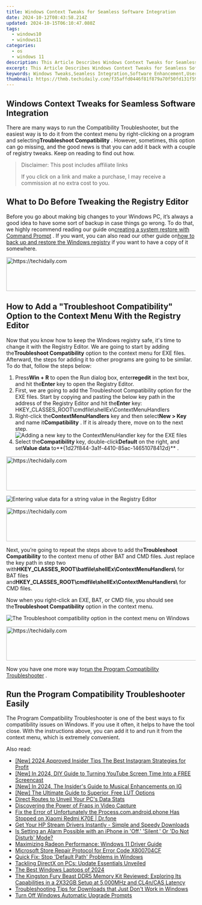 ```yaml
---
title: Windows Context Tweaks for Seamless Software Integration
date: 2024-10-12T08:43:58.214Z
updated: 2024-10-15T06:10:47.080Z
tags:
  - windows10
  - windows11
categories:
  - os
  - windows 11
description: This Article Describes Windows Context Tweaks for Seamless Software Integration
excerpt: This Article Describes Windows Context Tweaks for Seamless Software Integration
keywords: Windows Tweaks,Seamless Integration,Software Enhancement,User Interface Tuning,Operating Optimization,Efficiency Tweaks,System Harmony
thumbnail: https://thmb.techidaily.com/f35affd0446f81f879a70f50fd131f599003c290d87b21cce9966af54d527118.jpg
---
```


## Windows Context Tweaks for Seamless Software Integration

 There are many ways to run the Compatibility Troubleshooter, but the easiest way is to do it from the context menu by right-clicking on a program and selecting**Troubleshoot Compatibility** . However, sometimes, this option can go missing, and the good news is that you can add it back with a couple of registry tweaks. Keep on reading to find out how.

>  Disclaimer: This post includes affiliate links
>
>  If you click on a link and make a purchase, I may receive a commission at no extra cost to you.
>

## What to Do Before Tweaking the Registry Editor

 Before you go about making big changes to your Windows PC, it’s always a good idea to have some sort of backup in case things go wrong. To do that, we highly recommend reading our guide on[creating a system restore with Command Prompt](https://www.makeuseof.com/windows-create-restore-point-command-prompt-powershell/) . If you want, you can also read our other guide on[how to back up and restore the Windows registry](https://www.makeuseof.com/tag/backup-restore-windows-registry/) if you want to have a copy of it somewhere.

<!-- affiliate ads begin -->
<a href="https://appsumo.8odi.net/c/5597632/2037355/7443" target="_top" id="2037355">
  <img src="//a.impactradius-go.com/display-ad/7443-2037355" border="0" alt="https://techidaily.com" width="728" height="90"/>
</a>
<img height="0" width="0" src="https://appsumo.8odi.net/i/5597632/2037355/7443" style="position:absolute;visibility:hidden;" border="0" />
<!-- affiliate ads end -->

## How to Add a "Troubleshoot Compatibility" Option to the Context Menu With the Registry Editor

 Now that you know how to keep the Windows registry safe, it's time to change it with the Registry Editor. We are going to start by adding the**Troubleshoot Compatibility** option to the context menu for EXE files. Afterward, the steps for adding it to other programs are going to be similar. To do that, follow the steps below:

1. Press**Win + R** to open the Run dialog box, enter**regedit** in the text box, and hit the**Enter** key to open the Registry Editor.
2. First, we are going to add the Troubleshoot Compatibility option for the EXE files. Start by copying and pasting the below key path in the address of the Registry Editor and hit the**Enter** key:  
HKEY_CLASSES_ROOT\cmdfile\shellEx\ContextMenuHandlers
3. Right-click the**ContextMenuHandlers** key and then select**New > Key** and name it**Compatibility** . If it is already there, move on to the next step.  
![Adding a new key to the ContextMenuHandler key for the EXE files](https://static1.makeuseofimages.com/wordpress/wp-content/uploads/2023/04/new-key-compatibility-troubleshooter-context-menu.jpg)
4. Select the**Compatibility** key, double-click**Default** on the right, and set**Value data** to**{1d27f844-3a1f-4410-85ac-14651078412d}** .  

<!-- affiliate ads begin -->
<a href="https://appsumo.8odi.net/c/5597632/2123749/7443" target="_top" id="2123749">
  <img src="//a.impactradius-go.com/display-ad/7443-2123749" border="0" alt="https://techidaily.com" width="728" height="90"/>
</a>
<img height="0" width="0" src="https://appsumo.8odi.net/i/5597632/2123749/7443" style="position:absolute;visibility:hidden;" border="0" />
<!-- affiliate ads end -->

![Entering value data for a string value in the Registry Editor](https://static1.makeuseofimages.com/wordpress/wp-content/uploads/2023/04/enter-value-data.jpg)

<!-- affiliate ads begin -->
<a href="https://oneplusfr.sjv.io/c/5597632/1622438/14044" target="_top" id="1622438">
  <img src="//a.impactradius-go.com/display-ad/14044-1622438" border="0" alt="https://techidaily.com" width="728" height="90"/>
</a>
<img height="0" width="0" src="https://oneplusfr.sjv.io/i/5597632/1622438/14044" style="position:absolute;visibility:hidden;" border="0" />
<!-- affiliate ads end -->

 Next, you’re going to repeat the steps above to add the**Troubleshoot Compatibility** to the context menu of other BAT and CMD files. Just replace the key path in step two with**HKEY\_CLASSES\_ROOT\\batfile\\shellEx\\ContextMenuHandlers\\** for BAT files and**HKEY\_CLASSES\_ROOT\\cmdfile\\shellEx\\ContextMenuHandlers\\** for CMD files.

 Now when you right-click an EXE, BAT, or CMD file, you should see the**Troubleshoot Compatibility** option in the context menu.

![The Troubleshoot compatibility option in the context menu on Windows](https://static1.makeuseofimages.com/wordpress/wp-content/uploads/2023/04/troubleshoot-compatibility-context-menu.jpg)

<!-- affiliate ads begin -->
<a href="https://laganoo.pxf.io/c/5597632/1528688/16446" target="_top" id="1528688">
  <img src="//a.impactradius-go.com/display-ad/16446-1528688" border="0" alt="https://techidaily.com" width="728" height="90"/>
</a>
<img height="0" width="0" src="https://laganoo.pxf.io/i/5597632/1528688/16446" style="position:absolute;visibility:hidden;" border="0" />
<!-- affiliate ads end -->

 Now you have one more way to[run the Program Compatibility Troubleshooter](https://www.makeuseof.com/run-program-compatibility-troubleshooter-windows/) .

## Run the Program Compatibility Troubleshooter Easily

 The Program Compatibility Troubleshooter is one of the best ways to fix compatibility issues on Windows. If you use it often, it helps to have the tool close. With the instructions above, you can add it to and run it from the context menu, which is extremely convenient.

<ins class="adsbygoogle"
     style="display:block"
     data-ad-format="autorelaxed"
     data-ad-client="ca-pub-7571918770474297"
     data-ad-slot="1223367746"></ins>

<ins class="adsbygoogle"
     style="display:block"
     data-ad-client="ca-pub-7571918770474297"
     data-ad-slot="8358498916"
     data-ad-format="auto"
     data-full-width-responsive="true"></ins>

<span class="atpl-alsoreadstyle">Also read:</span>
<div><ul>
<li><a href="https://instagram-video-recordings.techidaily.com/new-2024-approved-insider-tips-the-best-instagram-strategies-for-profit/"><u>[New] 2024 Approved Insider Tips The Best Instagram Strategies for Profit</u></a></li>
<li><a href="https://youtube-tips.techidaily.com/n-2024-diy-guide-to-turning-youtube-screen-time-into-a-free-screencast/"><u>[New] In 2024, DIY Guide to Turning YouTube Screen Time Into a FREE Screencast</u></a></li>
<li><a href="https://instagram-videos.techidaily.com/new-in-2024-the-insiders-guide-to-musical-enhancements-on-ig/"><u>[New] In 2024, The Insider's Guide to Musical Enhancements on IG</u></a></li>
<li><a href="https://some-approaches.techidaily.com/new-the-ultimate-guide-to-superior-free-lut-options/"><u>[New] The Ultimate Guide to Superior, Free LUT Options</u></a></li>
<li><a href="https://win11-tips.techidaily.com/direct-routes-to-unveil-your-pcs-data-stats/"><u>Direct Routes to Unveil Your PC's Data Stats</u></a></li>
<li><a href="https://video-capture.techidaily.com/discovering-the-power-of-fraps-in-video-capture/"><u>Discovering the Power of Fraps in Video Capture</u></a></li>
<li><a href="https://howto.techidaily.com/fix-the-error-of-unfortunately-the-processcomandroidphone-has-stopped-on-xiaomi-redmi-k70e-drfone-by-drfone-fix-android-problems-fix-android-problems/"><u>Fix the Error of Unfortunately the Process.com.android.phone Has Stopped on Xiaomi Redmi K70E | Dr.fone</u></a></li>
<li><a href="https://hardware-help.techidaily.com/get-your-hp-stream-drivers-instantly-simple-and-speedy-downloads/"><u>Get Your HP Stream Drivers Instantly - Simple and Speedy Downloads</u></a></li>
<li><a href="https://os-tips.techidaily.com/is-setting-an-alarm-possible-with-an-iphone-in-off-silent-or-do-not-disturb-mode/"><u>Is Setting an Alarm Possible with an iPhone in 'Off,' 'Silent,' Or 'Do Not Disturb' Mode?</u></a></li>
<li><a href="https://win11-tips.techidaily.com/maximizing-radeon-performance-windows-11-driver-guide/"><u>Maximizing Radeon Performance: Windows 11 Driver Guide</u></a></li>
<li><a href="https://win11-tips.techidaily.com/microsoft-store-repair-protocol-for-error-code-x800704cf/"><u>Microsoft Store Repair Protocol for Error Code X800704CF</u></a></li>
<li><a href="https://win11-tips.techidaily.com/quick-fix-stop-default-path-problems-in-windows/"><u>Quick Fix: Stop 'Default Path' Problems in Windows</u></a></li>
<li><a href="https://win11-tips.techidaily.com/tackling-directx-on-pcs-update-essentials-unveiled/"><u>Tackling DirectX on PCs: Update Essentials Unveiled</u></a></li>
<li><a href="https://win11-tips.techidaily.com/the-best-windows-laptops-of-2024/"><u>The Best Windows Laptops of 2024</u></a></li>
<li><a href="https://hardware-reviews.techidaily.com/the-kingston-fury-beast-ddr5-memory-kit-reviewed-exploring-its-capabilities-in-a-2x32gb-setup-at-5000mhz-and-cl4ncas-latency/"><u>The Kingston Fury Beast DDR5 Memory Kit Reviewed: Exploring Its Capabilities in a 2X32GB Setup at 5,000MHz and CL4n/CAS Latency</u></a></li>
<li><a href="https://win11-tips.techidaily.com/troubleshooting-tips-for-downloads-that-just-dont-work-in-windows/"><u>Troubleshooting Tips for Downloads that Just Don't Work in Windows</u></a></li>
<li><a href="https://win11-tips.techidaily.com/turn-off-windows-automatic-upgrade-prompts/"><u>Turn Off Windows Automatic Upgrade Prompts</u></a></li>
</ul></div>

